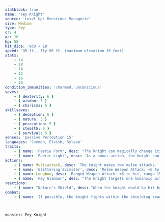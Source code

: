 ```yaml
---
statblock: true
name: 'Fey Knight'
source: 'Level Up: Monstrous Menagerie'
size: Medium
type: Fey
cr: 4
ac: 16
hp: 58
hit_dice: '9d8 + 18'
speed: '35 ft., fly 60 ft. (maximum elevation 10 feet)'
stats:
    - 14
    - 18
    - 14
    - 12
    - 16
    - 16
condition_immunities: 'charmed, unconscious'
saves:
    - { dexterity: 6 }
    - { wisdom: 5 }
    - { charisma: 5 }
skillsaves:
    - { deception: 5 }
    - { nature: 3 }
    - { perception: 5 }
    - { stealth: 6 }
    - { survival: 5 }
senses: 'passive Perception 15'
languages: 'Common, Elvish, Sylvan'
traits:
    - { name: 'Faerie Form', desc: "The knight can magically change its size between Medium and Tiny as an action. While tiny, the bludgeoning, piercing, and slashing damage dealt by the knight's attacks is halved. Additionally, it has disadvantage on Strength checks and advantage on Dexterity checks. Its statistics are otherwise unchanged." }
    - { name: 'Faerie Light', desc: 'As a bonus action, the knight can cast dim light for 30 feet, or extinguish its glow.' }
actions:
    - { name: Multiattack, desc: 'The knight makes two melee attacks.' }
    - { name: 'Glittering Scimitar', desc: 'Melee Weapon Attack: +6 to hit, reach 5 ft., one target. Hit: 7 (1d6 + 4) slashing damage plus 7 (2d6) cold, fire, or lightning damage (its choice).' }
    - { name: Longbow, desc: 'Ranged Weapon Attack: +6 to hit, range 150/600 ft., one target. Hit: 8 (1d8 + 4) piercing damage plus 14 (4d6) poison damage. If the poison damage reduces the target to 0 hit points, the target is stable but poisoned for 1 hour, even if it regains hit points, and it is asleep while poisoned in this way.' }
    - { name: 'Fey Glamour', desc: "The knight targets one humanoid within 30 feet. The target makes a DC 13 Wisdom saving throw. On a failure, it is magically charmed by the knight for 1 day. If the knight or one of the knight's allies harms the target, the target repeats the saving throw, ending the effect on itself on a success. If a target's saving throw is successful, or if the effect ends for it, the creature is immune to this knight's Fey Charm for a year and a day." }
reactions:
    - { name: "Nature's Shield", desc: "When the knight would be hit by an attack while the knight is within 5 feet of a tree or other large plant, the knight's AC magically increases by 3 against that attack as the plant interposes branches or vines between the knight and the attacker." }
combat:
    - { name: 'If possible, the knight fights within the shielding reach of trees, and it ambushes opponents when it can', desc: "If its opponents can't fly, it flies at its maximum elevation of 10 feet, just out of reach of Medium creatures without ranged or reach weapons. It prefers ranged combat but does not retreat if engaged in melee." }

---
```

```statblock
monster: Fey Knight
```
